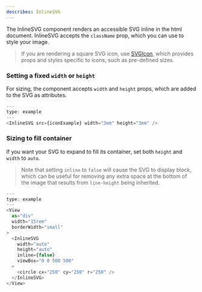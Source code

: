 ```yaml
---
describes: InlineSVG
---
```


The InlineSVG component renders an accessible SVG inline in the html document.
InlineSVG accepts the `className` prop, which you can use to style your image.

> If you are rendering a square SVG icon, use [SVGIcon](#SVGIcon), which provides
> props and styles specific to icons, such as pre-defined sizes.

### Setting a fixed `width` or `height`

For sizing, the component accepts `width` and `height` props, which are added
to the SVG as attributes.

```js
---
type: example
---
<InlineSVG src={iconExample} width="3em" height="3em" />
```

### Sizing to fill container

If you want your SVG to expand to fill its container, set both `height`
and `width` to `auto`.

> Note that setting `inline` to `false` will cause the SVG to display block, which
> can be useful for removing any extra space at the bottom of the image that results from
> `line-height` being inherited.

```js
---
type: example
---
<View
  as="div"
  width="15rem"
  borderWidth="small"
>
  <InlineSVG
    width="auto"
    height="auto"
    inline={false}
    viewBox="0 0 500 500"
  >
    <circle cx="250" cy="250" r="250" />
  </InlineSVG>
</View>
```
